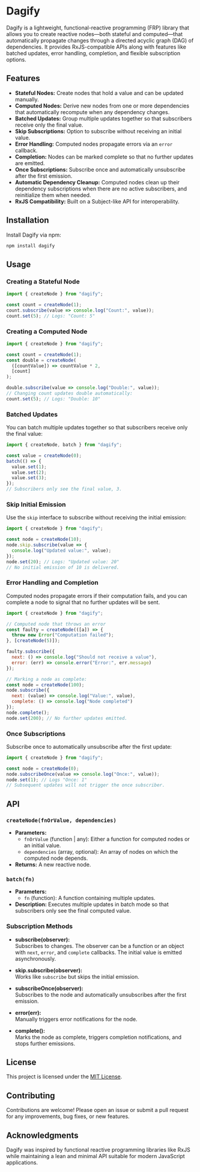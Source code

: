 # Dagify

Dagify is a lightweight, functional-reactive programming (FRP) library that allows you to create reactive nodes—both stateful and computed—that automatically propagate changes through a directed acyclic graph (DAG) of dependencies. It provides RxJS-compatible APIs along with features like batched updates, error handling, completion, and flexible subscription options.

## Features

- **Stateful Nodes:** Create nodes that hold a value and can be updated manually.
- **Computed Nodes:** Derive new nodes from one or more dependencies that automatically recompute when any dependency changes.
- **Batched Updates:** Group multiple updates together so that subscribers receive only the final value.
- **Skip Subscriptions:** Option to subscribe without receiving an initial value.
- **Error Handling:** Computed nodes propagate errors via an `error` callback.
- **Completion:** Nodes can be marked complete so that no further updates are emitted.
- **Once Subscriptions:** Subscribe once and automatically unsubscribe after the first emission.
- **Automatic Dependency Cleanup:** Computed nodes clean up their dependency subscriptions when there are no active subscribers, and reinitialize them when needed.
- **RxJS Compatibility:** Built on a Subject-like API for interoperability.

## Installation

Install Dagify via npm:

```bash
npm install dagify
```

## Usage

### Creating a Stateful Node

```js
import { createNode } from "dagify";

const count = createNode(1);
count.subscribe(value => console.log("Count:", value));
count.set(5); // Logs: "Count: 5"
```

### Creating a Computed Node

```js
import { createNode } from "dagify";

const count = createNode(1);
const double = createNode(
  ([countValue]) => countValue * 2,
  [count]
);

double.subscribe(value => console.log("Double:", value));
// Changing count updates double automatically:
count.set(5); // Logs: "Double: 10"
```

### Batched Updates

You can batch multiple updates together so that subscribers receive only the final value:

```js
import { createNode, batch } from "dagify";

const value = createNode(0);
batch(() => {
  value.set(1);
  value.set(2);
  value.set(3);
});
// Subscribers only see the final value, 3.
```

### Skip Initial Emission

Use the `skip` interface to subscribe without receiving the initial emission:

```js
import { createNode } from "dagify";

const node = createNode(10);
node.skip.subscribe(value => {
  console.log("Updated value:", value);
});
node.set(20); // Logs: "Updated value: 20"
// No initial emission of 10 is delivered.
```

### Error Handling and Completion

Computed nodes propagate errors if their computation fails, and you can complete a node to signal that no further updates will be sent.

```js
import { createNode } from "dagify";

// Computed node that throws an error
const faulty = createNode(([a]) => {
  throw new Error("Computation failed");
}, [createNode(5)]);

faulty.subscribe({
  next: () => console.log("Should not receive a value"),
  error: (err) => console.error("Error:", err.message)
});

// Marking a node as complete:
const node = createNode(100);
node.subscribe({
  next: (value) => console.log("Value:", value),
  complete: () => console.log("Node completed")
});
node.complete();
node.set(200); // No further updates emitted.
```

### Once Subscriptions

Subscribe once to automatically unsubscribe after the first update:

```js
import { createNode } from "dagify";

const node = createNode(0);
node.subscribeOnce(value => console.log("Once:", value));
node.set(1); // Logs "Once: 1"
// Subsequent updates will not trigger the once subscriber.
```

## API

### `createNode(fnOrValue, dependencies)`

- **Parameters:**
    - `fnOrValue` (function | any): Either a function for computed nodes or an initial value.
    - `dependencies` (array, optional): An array of nodes on which the computed node depends.
- **Returns:** A new reactive node.

### `batch(fn)`

- **Parameters:**
    - `fn` (function): A function containing multiple updates.
- **Description:** Executes multiple updates in batch mode so that subscribers only see the final computed value.

### Subscription Methods

- **subscribe(observer):**  
  Subscribes to changes. The observer can be a function or an object with `next`, `error`, and `complete` callbacks. The initial value is emitted asynchronously.

- **skip.subscribe(observer):**  
  Works like `subscribe` but skips the initial emission.

- **subscribeOnce(observer):**  
  Subscribes to the node and automatically unsubscribes after the first emission.

- **error(err):**  
  Manually triggers error notifications for the node.

- **complete():**  
  Marks the node as complete, triggers completion notifications, and stops further emissions.

## License

This project is licensed under the [MIT License](LICENSE).

## Contributing

Contributions are welcome! Please open an issue or submit a pull request for any improvements, bug fixes, or new features.

## Acknowledgments

Dagify was inspired by functional reactive programming libraries like RxJS while maintaining a lean and minimal API suitable for modern JavaScript applications.
